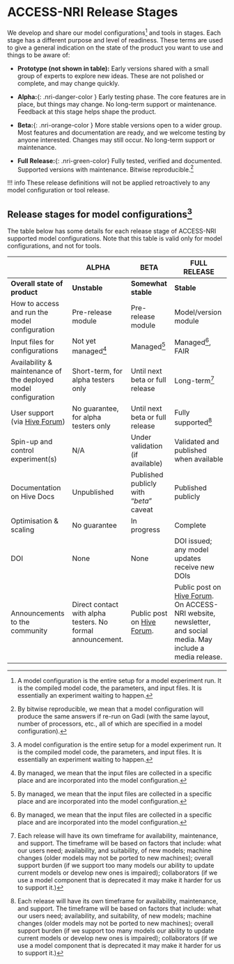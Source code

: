 
[Hive Forum]: https://forum.access-hive.org.au
# ACCESS-NRI Release Stages

We develop and share our model configurations[^1] and tools in stages. Each stage has a different purpose and level of readiness. These terms are used to give a general indication on the state of the product you want to use and things to be aware of:
<!-- color text like table -->
- **Prototype (not shown in table):**  Early versions shared with a small group of experts to explore new ideas. These are not polished or complete, and may change quickly. 

- **Alpha:**{: .nri-danger-color } Early testing phase. The core features are in place, but things may change. No long-term support or maintenance. Feedback at this stage helps shape the product.

- **Beta:**{: .nri-orange-color } More stable versions open to a wider group. Most features and documentation are ready, and we welcome testing by anyone interested. Changes may still occur. No long-term support or maintenance.

- **Full Release:**{: .nri-green-color} Fully tested, verified and documented. Supported versions with maintenance. Bitwise reproducible.[^2]  

!!! info
    These release definitions will not be applied retroactively to any model configuration or tool release.

## Release stages for model configurations[^1]
The table below has some details for each release stage of ACCESS-NRI supported model configurations. Note that this table is valid only for model configurations, and not for tools.

<div class="release-table" markdown>

|   | ALPHA | BETA | FULL RELEASE |
|---| ----- | ---- | ------- |
|**Overall state of product**|**Unstable**|**Somewhat stable**|**Stable**|
|How to access and run the model configuration| Pre-release module | Pre-release module | Model/version module|
|Input files for configurations | Not yet managed[^3] | Managed[^3] | Managed[^3], FAIR |
|Availability & maintenance of the deployed model configuration | Short-term, for alpha testers only | Until next beta or full release | Long-term[^4] |
|User support (via [Hive Forum]) |No guarantee, for alpha testers only |Until next beta or full release |Fully supported[^4]|
|Spin-up and control experiment(s) |N/A |Under validation (if available) |Validated and published when available |
|Documentation on Hive Docs |Unpublished |Published publicly with “*beta*” caveat |Published publicly|
|Optimisation & scaling |No guarantee |In progress |Complete |
|DOI |None |None |DOI issued; any model updates receive new DOIs |
|Announcements to the community |Direct contact with alpha testers. No formal announcement. |Public post on [Hive Forum]. |Public post on [Hive Forum]. On ACCESS-NRI website, newsletter, and social media. May include a media release.|
</div>

[^1]: A model configuration is the entire setup for a model experiment run. It is the compiled model code, the parameters, and input files. It is essentially an experiment waiting to happen.
[^2]: By bitwise reproducible, we mean that a model configuration will produce the same answers if re-run on Gadi (with the same layout, number of processors, etc., all of which are specified in a model configuration).
[^3]: By managed, we mean that the input files are collected in a specific place and are incorporated into the model configuration.
[^4]: Each release will have its own timeframe for availability, maintenance, and support. The timeframe will be based on factors that include: what our users need; availability, and suitability, of new models; machine changes (older models may not be ported to new machines); overall support burden (if we support too many models our ability to update current models or develop new ones is impaired); collaborators (if we use a model component that is deprecated it may make it harder for us to support it.)